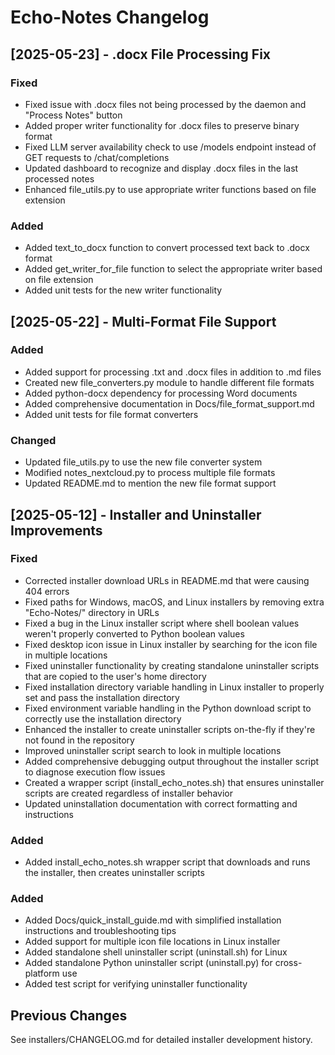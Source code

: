 # Echo-Notes Changelog

## [2025-05-23] - .docx File Processing Fix

### Fixed
- Fixed issue with .docx files not being processed by the daemon and "Process Notes" button
- Added proper writer functionality for .docx files to preserve binary format
- Fixed LLM server availability check to use /models endpoint instead of GET requests to /chat/completions
- Updated dashboard to recognize and display .docx files in the last processed notes
- Enhanced file_utils.py to use appropriate writer functions based on file extension

### Added
- Added text_to_docx function to convert processed text back to .docx format
- Added get_writer_for_file function to select the appropriate writer based on file extension
- Added unit tests for the new writer functionality

## [2025-05-22] - Multi-Format File Support

### Added
- Added support for processing .txt and .docx files in addition to .md files
- Created new file_converters.py module to handle different file formats
- Added python-docx dependency for processing Word documents
- Added comprehensive documentation in Docs/file_format_support.md
- Added unit tests for file format converters

### Changed
- Updated file_utils.py to use the new file converter system
- Modified notes_nextcloud.py to process multiple file formats
- Updated README.md to mention the new file format support

## [2025-05-12] - Installer and Uninstaller Improvements

### Fixed
- Corrected installer download URLs in README.md that were causing 404 errors
- Fixed paths for Windows, macOS, and Linux installers by removing extra "Echo-Notes/" directory in URLs
- Fixed a bug in the Linux installer script where shell boolean values weren't properly converted to Python boolean values
- Fixed desktop icon issue in Linux installer by searching for the icon file in multiple locations
- Fixed uninstaller functionality by creating standalone uninstaller scripts that are copied to the user's home directory
- Fixed installation directory variable handling in Linux installer to properly set and pass the installation directory
- Fixed environment variable handling in the Python download script to correctly use the installation directory
- Enhanced the installer to create uninstaller scripts on-the-fly if they're not found in the repository
- Improved uninstaller script search to look in multiple locations
- Added comprehensive debugging output throughout the installer script to diagnose execution flow issues
- Created a wrapper script (install_echo_notes.sh) that ensures uninstaller scripts are created regardless of installer behavior
- Updated uninstallation documentation with correct formatting and instructions

### Added
- Added install_echo_notes.sh wrapper script that downloads and runs the installer, then creates uninstaller scripts

### Added
- Added Docs/quick_install_guide.md with simplified installation instructions and troubleshooting tips
- Added support for multiple icon file locations in Linux installer
- Added standalone shell uninstaller script (uninstall.sh) for Linux
- Added standalone Python uninstaller script (uninstall.py) for cross-platform use
- Added test script for verifying uninstaller functionality

## Previous Changes

See installers/CHANGELOG.md for detailed installer development history.